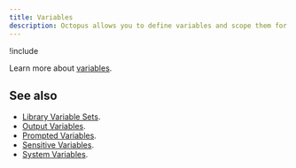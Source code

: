 ```yaml
---
title: Variables
description: Octopus allows you to define variables and scope them for use in different phases of your deployments.
---
```

!include <variables>

Learn more about [variables](/docs/deployment-process/variables/index.md).

## See also

- [Library Variable Sets](/docs/deployment-process/variables/library-variable-sets.md).
- [Output Variables](/docs/deployment-process/variables/output-variables.md).
- [Prompted Variables](/docs/deployment-process/variables/prompted-variables.md).
- [Sensitive Variables](/docs/deployment-process/variables/sensitive-variables.md).
- [System Variables](/docs/deployment-process/variables/output-variables.md).
